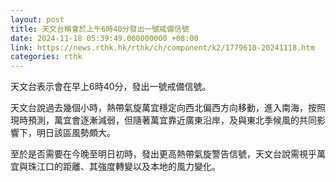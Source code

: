 ```yaml
---
layout: post
title: 天文台稱會於上午6時40分發出一號戒備信號
date: 2024-11-18 05:39:49.000000000 +08:00
link: https://news.rthk.hk/rthk/ch/component/k2/1779610-20241118.htm
categories: rthk
---
```


天文台表示會在早上6時40分，發出一號戒備信號。

天文台說過去幾個小時，熱帶氣旋萬宜穩定向西北偏西方向移動，進入南海，按照現時預測，萬宜會逐漸減弱，但隨著萬宜靠近廣東沿岸，及與東北季候風的共同影響下，明日該區風勢頗大。

至於是否需要在今晚至明日初時，發出更高熱帶氣旋警告信號，天文台說需視乎萬宜與珠江口的距離、其強度轉變以及本地的風力變化。
